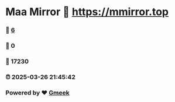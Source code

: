 # Maa Mirror :link: https://mmirror.top 
### :page_facing_up: [6](https://mmirror.top/tag.html) 
### :speech_balloon: 0 
### :hibiscus: 17230 
### :alarm_clock: 2025-03-26 21:45:42 
### Powered by :heart: [Gmeek](https://github.com/Meekdai/Gmeek)
